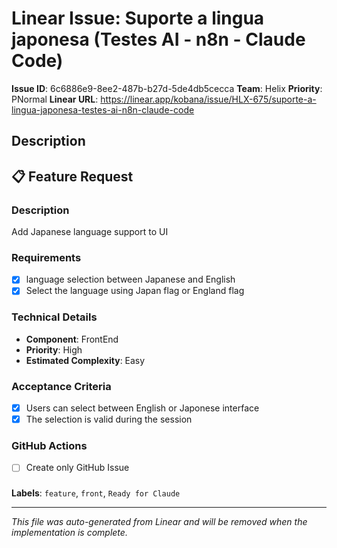 # Linear Issue: Suporte a lingua japonesa (Testes AI - n8n - Claude Code)

**Issue ID**: 6c6886e9-8ee2-487b-b27d-5de4db5cecca
**Team**: Helix
**Priority**: PNormal
**Linear URL**: https://linear.app/kobana/issue/HLX-675/suporte-a-lingua-japonesa-testes-ai-n8n-claude-code

## Description
## 📋 Feature Request

### Description

Add Japanese language support to UI

### Requirements

- [X] language selection between Japanese and English
- [X] Select the language using Japan flag or England flag

### Technical Details

* **Component**: FrontEnd
* **Priority**: High
* **Estimated Complexity**: Easy

### Acceptance Criteria

- [X] Users can select between English or Japonese interface
- [X] The selection is valid during the session

### GitHub Actions

- [ ] Create only GitHub Issue

### 

**Labels**: `feature`, `front`, `Ready for Claude`

---
*This file was auto-generated from Linear and will be removed when the implementation is complete.*
